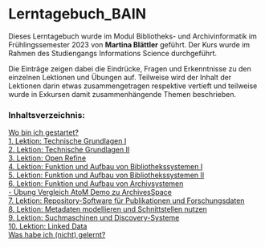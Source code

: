 # Lerntagebuch_BAIN

Dieses Lerntagebuch wurde im Modul Bibliotheks- und Archivinformatik im Frühlingssemester 2023 von **Martina Blättler** geführt. Der Kurs wurde im Rahmen des Studiengangs Informations Science durchgeführt. 

Die Einträge zeigen dabei die Eindrücke, Fragen und Erkenntnisse zu den einzelnen Lektionen und Übungen auf. Teilweise wird der Inhalt der Lektionen darin etwas zusammengetragen respektive vertieft und teilweise wurde in Exkursen damit zusammenhängende Themen beschrieben.

### Inhaltsverzeichnis:  
[Wo bin ich gestartet?](Inhalte/Start.md)  
[1. Lektion: Technische Grundlagen I](Inhalte/1.Lektion.md)  
[2. Lektion: Technische Grundlagen II](Inhalte/2.Lektion.md)  
[3. Lektion: Open Refine](Inhalte/3.Lektion.md)  
[4. Lektion: Funktion und Aufbau von Bibliothekssystemen I](Inhalte/4.Lektion.md)  
[5. Lektion: Funktion und Aufbau von Bibliothekssystemen II](Inhalte/5.Lektion.md)  
[6. Lektion: Funktion und Aufbau von Archivsystemen](Inhalte/6.Lektion.md)  
[- Übung Vergleich AtoM Demo zu ArchivesSpace](Inhalte/6.Uebung.md)  
[7. Lektion: Repository-Software für Publikationen und Forschungsdaten](Inhalte/7.Lektion.md)  
[8. Lektion: Metadaten modellieren und Schnittstellen nutzen](Inhalte/8.Lektion.md)   
[9. Lektion: Suchmaschinen und Discovery-Systeme](Inhalte/9.Lektion.md)  
[10. Lektion: Linked Data ](Inhalte/10.Lektion.md)  
[Was habe ich (nicht) gelernt?](Inhalte/Ende.md)  
